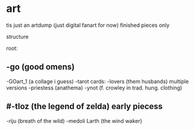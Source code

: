 # art

tis just an artdump (just digital fanart for now) finished pieces only

structure

root:


-go (good omens) 
--------------------------------------------------------------- 
-GOart_1 (a collage i guess) 
-tarot cards: 
-lovers (them husbands) multiple versions -priestess (anathema) 
-ynot (f. crowley in trad. hung. clothing) 


#-tloz (the legend of zelda) early piecess 
--------------------------------------------------------------- 

-riju (breath of the wild) -medoli Larth (the wind waker)
